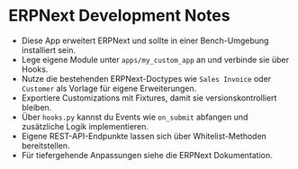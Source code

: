 # ERPNext Development Notes

- Diese App erweitert ERPNext und sollte in einer Bench-Umgebung installiert sein.
- Lege eigene Module unter `apps/my_custom_app` an und verbinde sie über Hooks.
- Nutze die bestehenden ERPNext-Doctypes wie `Sales Invoice` oder `Customer` als Vorlage für eigene Erweiterungen.
- Exportiere Customizations mit Fixtures, damit sie versionskontrolliert bleiben.
- Über `hooks.py` kannst du Events wie `on_submit` abfangen und zusätzliche Logik implementieren.
- Eigene REST-API-Endpunkte lassen sich über Whitelist-Methoden bereitstellen.
- Für tiefergehende Anpassungen siehe die ERPNext Dokumentation.
